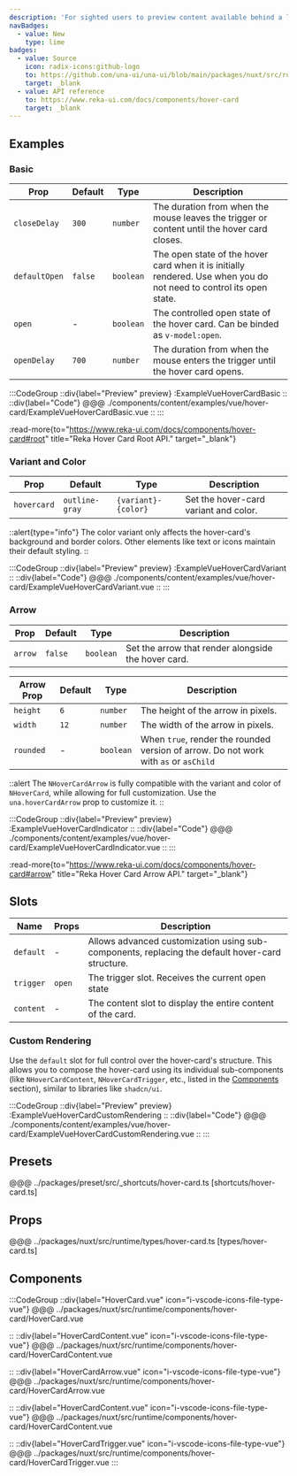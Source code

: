 ```yaml
---
description: 'For sighted users to preview content available behind a link.'
navBadges:
  - value: New
    type: lime
badges:
  - value: Source
    icon: radix-icons:github-logo
    to: https://github.com/una-ui/una-ui/blob/main/packages/nuxt/src/runtime/components/hover-card/HoverCard.vue
    target: _blank
  - value: API reference
    to: https://www.reka-ui.com/docs/components/hover-card
    target: _blank
---
```


## Examples

### Basic

| Prop          | Default | Type      | Description                                                                                                         |
| ------------- | ------- | --------- | ------------------------------------------------------------------------------------------------------------------- |
| `closeDelay`  | `300`   | `number`  | The duration from when the mouse leaves the trigger or content until the hover card closes.                         |
| `defaultOpen` | `false` | `boolean` | The open state of the hover card when it is initially rendered. Use when you do not need to control its open state. |
| `open`        | -       | `boolean` | The controlled open state of the hover card. Can be binded as `v-model:open`.                                       |
| `openDelay`   | `700`   | `number`  | The duration from when the mouse enters the trigger until the hover card opens.                                     |

:::CodeGroup
::div{label="Preview" preview}
:ExampleVueHoverCardBasic
::
::div{label="Code"}
@@@ ./components/content/examples/vue/hover-card/ExampleVueHoverCardBasic.vue
::
:::

:read-more{to="https://www.reka-ui.com/docs/components/hover-card#root" title="Reka Hover Card Root API." target="_blank"}

### Variant and Color

| Prop        | Default        | Type                | Description                           |
| ----------- | -------------- | ------------------- | ------------------------------------- |
| `hovercard` | `outline-gray` | `{variant}-{color}` | Set the hover-card variant and color. |

::alert{type="info"}
The color variant only affects the hover-card's background and border colors. Other elements like text or icons maintain their default styling.
::

:::CodeGroup
::div{label="Preview" preview}
:ExampleVueHoverCardVariant
::
::div{label="Code"}
@@@ ./components/content/examples/vue/hover-card/ExampleVueHoverCardVariant.vue
::
:::

### Arrow

| Prop    | Default | Type      | Description                                         |
| ------- | ------- | --------- | --------------------------------------------------- |
| `arrow` | `false` | `boolean` | Set the arrow that render alongside the hover card. |

| Arrow Prop | Default | Type      | Description                                                                          |
| ---------- | ------- | --------- | ------------------------------------------------------------------------------------ |
| `height`   | `6`     | `number`  | The height of the arrow in pixels.                                                   |
| `width`    | `12`    | `number`  | The width of the arrow in pixels.                                                    |
| `rounded`  | -       | `boolean` | When `true`, render the rounded version of arrow. Do not work with `as` or `asChild` |

::alert
The `NHoverCardArrow` is fully compatible with the variant and color of `NHoverCard`, while allowing for full customization. Use the `una.hoverCardArrow` prop to customize it.
::

:::CodeGroup
::div{label="Preview" preview}
:ExampleVueHoverCardIndicator
::
::div{label="Code"}
@@@ ./components/content/examples/vue/hover-card/ExampleVueHoverCardIndicator.vue
::
:::

:read-more{to="https://www.reka-ui.com/docs/components/hover-card#arrow" title="Reka Hover Card Arrow API." target="_blank"}

## Slots

| Name      | Props  | Description                                                                                     |
| --------- | ------ | ----------------------------------------------------------------------------------------------- |
| `default` | -      | Allows advanced customization using sub-components, replacing the default hover-card structure. |
| `trigger` | `open` | The trigger slot. Receives the current open state                                               |
| `content` | -      | The content slot to display the entire content of the card.                                     |

### Custom Rendering

Use the `default` slot for full control over the hover-card's structure. This allows you to compose the hover-card using its individual sub-components (like `NHoverCardContent`, `NHoverCardTrigger`, etc., listed in the [Components](#components) section), similar to libraries like `shadcn/ui`.

:::CodeGroup
::div{label="Preview" preview}
:ExampleVueHoverCardCustomRendering
::
::div{label="Code"}
@@@ ./components/content/examples/vue/hover-card/ExampleVueHoverCardCustomRendering.vue
::
:::

## Presets

@@@ ../packages/preset/src/_shortcuts/hover-card.ts [shortcuts/hover-card.ts]

## Props

@@@ ../packages/nuxt/src/runtime/types/hover-card.ts [types/hover-card.ts]

## Components

:::CodeGroup
::div{label="HoverCard.vue" icon="i-vscode-icons-file-type-vue"}
@@@ ../packages/nuxt/src/runtime/components/hover-card/HoverCard.vue

::
::div{label="HoverCardContent.vue" icon="i-vscode-icons-file-type-vue"}
@@@ ../packages/nuxt/src/runtime/components/hover-card/HoverCardContent.vue

::
::div{label="HoverCardArrow.vue" icon="i-vscode-icons-file-type-vue"}
@@@ ../packages/nuxt/src/runtime/components/hover-card/HoverCardArrow.vue

::
::div{label="HoverCardContent.vue" icon="i-vscode-icons-file-type-vue"}
@@@ ../packages/nuxt/src/runtime/components/hover-card/HoverCardContent.vue

::
::div{label="HoverCardTrigger.vue" icon="i-vscode-icons-file-type-vue"}
@@@ ../packages/nuxt/src/runtime/components/hover-card/HoverCardTrigger.vue
:::
